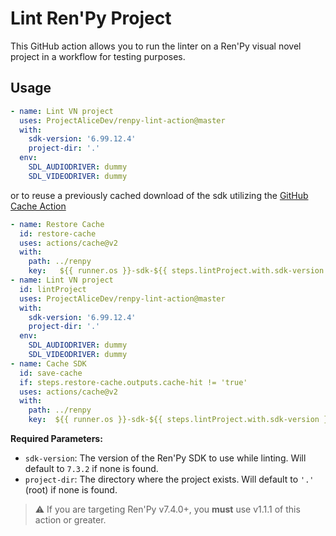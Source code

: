 # Lint Ren'Py Project

This GitHub action allows you to run the linter on a Ren'Py visual novel project in a workflow for testing purposes.

## Usage

```yml
- name: Lint VN project
  uses: ProjectAliceDev/renpy-lint-action@master
  with:
    sdk-version: '6.99.12.4'
    project-dir: '.'
  env:
    SDL_AUDIODRIVER: dummy
    SDL_VIDEODRIVER: dummy
```
or to reuse a previously cached download of the sdk utilizing the [GitHub Cache Action](https://github.com/marketplace/actions/cache)
```yml
- name: Restore Cache
  id: restore-cache
  uses: actions/cache@v2
  with:
    path: ../renpy
    key:   ${{ runner.os }}-sdk-${{ steps.lintProject.with.sdk-version }}
- name: Lint VN project
  id: lintProject
  uses: ProjectAliceDev/renpy-lint-action@master
  with:
    sdk-version: '6.99.12.4'
    project-dir: '.'
  env:
    SDL_AUDIODRIVER: dummy
    SDL_VIDEODRIVER: dummy
- name: Cache SDK
  id: save-cache
  if: steps.restore-cache.outputs.cache-hit != 'true'
  uses: actions/cache@v2
  with:
    path: ../renpy
    key:  ${{ runner.os }}-sdk-${{ steps.lintProject.with.sdk-version }}
```

**Required Parameters:**

- `sdk-version`: The version of the Ren'Py SDK to use while linting. Will default to `7.3.2` if none is found.
- `project-dir`: The directory where the project exists. Will default to `'.'` (root) if none is found.

> :warning: If you are targeting Ren'Py v7.4.0+, you **must** use v1.1.1 of this action or greater.

